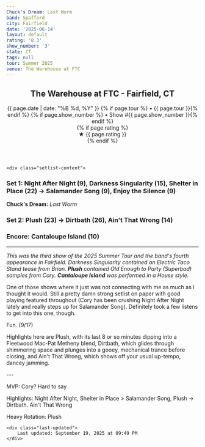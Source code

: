 ```yaml
---
Chuck's Dream: Last Worm
band: Spafford
city: Fairfield
date: '2025-06-14'
layout: default
rating: '8.3'
show_number: '3'
state: CT
tags: null
tour: Summer 2025
venue: The Warehouse at FTC
---
```


<article class="show-card">
    <header class="show-header">
        <h1>The Warehouse at FTC - Fairfield, CT</h1>
        <div class="show-meta">
            {{ page.date | date: "%B %d, %Y" }}
            {% if page.tour %} • {{ page.tour }}{% endif %}
            {% if page.show_number %} • Show #{{ page.show_number }}{% endif %}
        </div>
        {% if page.rating %}
        <div class="show-rating">★ {{ page.rating }}</div>
        {% endif %}
    </header>
    
    <div class="setlist-content">
<h3 class="setlist-header"><strong>Set 1:</strong>  Night After Night (9), <span class="jam-entry jam-tooltip jam-link" data-tooltip="<strong>Timing:</strong> 15:37<br><strong>Notes:</strong> Lowkey, spacious ETS-style groove that builds serenely.
" data-url="{{ '/jam-chart/?filter=' | append: 'Darkness Singularity' | relative_url }}">Darkness Singularity</span> (15), <span class="jam-entry jam-tooltip jam-link" data-tooltip="<strong>Timing:</strong> 22:03<br><strong>Notes:</strong> Toys with an Echoes-adjacent groove in the first half before splashing through a Salamander Song stream in the second. -&gt; Salamander Song.
" data-url="{{ '/jam-chart/?filter=' | append: 'Shelter in Place' | relative_url }}">Shelter in Place</span> (22) -> Salamander Song (9), Enjoy the Silence (9)</h3>
<p class="chucks-dream"><strong>Chuck's Dream:</strong> <em> Last Worm</em></p>
<h3 class="setlist-header"><strong>Set 2:</strong>  <strong class="highlighted-jam jam-tooltip jam-link" data-tooltip="<strong>Timing:</strong> 23:13<br><strong>Notes:</strong> An initial celebratory drill launches into mechanically circular space, building brightly before swirling into melancholic yet uplifting bluesy territory.
" data-url="{{ '/jam-chart/?filter=' | append: 'Plush' | relative_url }}">Plush</strong> (23) -> <span class="jam-entry jam-tooltip jam-link" data-tooltip="<strong>Timing:</strong> 26:47<br><strong>Notes:</strong> Customary funk melts into glowing cave paintings of molten lava.
" data-url="{{ '/jam-chart/?filter=' | append: 'Dirtbath' | relative_url }}">Dirtbath</span> (26), Ain't That Wrong (14)</h3>
<h3 class="setlist-header"><strong>Encore:</strong>  Cantaloupe Island (10)</h3>
<hr class="section-divider">
<p class="show-notes"><em>This was the third show of the 2025 Summer Tour and the band's fourth appearance in Fairfield. Darkness Singularity contained an Electric Taco Stand tease from Brian. <strong>Plush</strong> contained Old Enough to Party (Superbad) samples from Cory. <strong>Cantaloupe Island</strong> was performed in a House style.</em></p>
<p class="review-text">One of those shows where it just was not connecting with me as much as I thought it would. Still a pretty damn strong setlist on paper with good playing featured throughout (Cory has been crushing Night After Night lately and really steps up for Salamander Song). Definitely took a few listens to get into this one, though.</p>
<p class="review-text">Fun. (9/17)</p>
<p class="review-text">Highlights here are Plush, with its last 8 or so minutes dipping into a Fleetwood Mac-Pat Metheny blend, Dirtbath, which glides through shimmering space and plunges into a gooey, mechanical trance before closing, and Ain't That Wrong, which shows off your usual up-tempo, dancey jamming.</p>
<p class="review-text">---</p>
<p class="review-text">MVP:  Cory? Hard to say</p>
<p class="review-text">Highlights:  Night After Night, Shelter in Place > Salamander Song, Plush -> Dirtbath. Ain't That Wrong</p>
<p class="review-text">Heavy Rotation:  Plush</p>
    </div>
    
    <div class="last-updated">
        Last updated: September 19, 2025 at 09:49 PM
    </div>
</article>